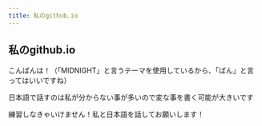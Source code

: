 ```yaml
---
title: 私のgithub.io
---
```


## 私のgithub.io

こんばんは！（「MIDNIGHT」と言うテーマを使用しているから、「ばん」と言ってはいいですね）

日本語で話すのは私が分からない事が多いので変な事を書く可能が大きいです

練習しなきゃいけません！私と日本語を話してお願いします！
